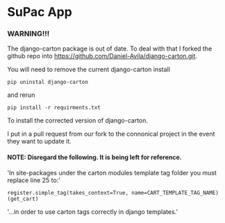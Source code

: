 # SuPac App



### WARNING!!!

The django-carton package is out of date. To deal with that I forked the
github repo into https://github.com/Daniel-Avila/django-carton.git.

You will need to remove the current django-carton install

 `pip uninstal django-carton`

 and rerun

`pip install -r requirments.txt`

To install the corrected version of django-carton.

I put in a pull request from our fork to the connonical project in the event
they want to update it.

#### NOTE: Disregard the following. It is being left for reference.
'In site-packages under the carton modules template tag folder
you must replace line 25 to:'

`register.simple_tag(takes_context=True, name=CART_TEMPLATE_TAG_NAME)(get_cart)`

'...in order to use carton tags correctly in django templates.'